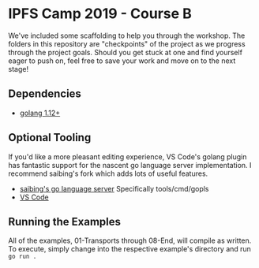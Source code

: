 # IPFS Camp 2019 - Course B

We've included some scaffolding to help you through the workshop. The folders in this repository are "checkpoints" of
the project as we progress through the project goals. Should you get stuck at one and find yourself eager to push on,
feel free to save your work and move on to the next stage!

## Dependencies

- [golang 1.12+](https://golang.org)

## Optional Tooling

If you'd like a more pleasant editing experience, VS Code's golang plugin has fantastic support for the nascent go
language server implementation. I recommend saibing's fork which adds lots of useful features.

- [saibing's go language server](https://github.com/saibing/tools)
  Specifically tools/cmd/gopls
- [VS Code](https://code.visualstudio.com/)

## Running the Examples

All of the examples, 01-Transports through 08-End, will compile as written. To execute, simply change into the
respective example's directory and run
`go run .`
